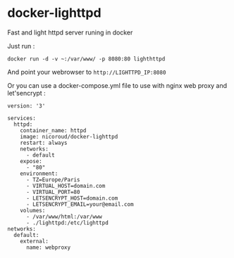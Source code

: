 # docker-lighttpd
Fast and light httpd server runing in docker

Just run :
~~~
docker run -d -v ~:/var/www/ -p 8080:80 lighthttpd
~~~
And point your webrowser to `http://LIGHTTPD_IP:8080`

Or you can use a docker-compose.yml file to use with nginx web proxy and let'sencrypt :
~~~
version: '3'

services:
  httpd:
    container_name: httpd
    image: nicoroud/docker-lighttpd
    restart: always
    networks:
      - default
    expose:
      - "80"
    environment:
      - TZ=Europe/Paris
      - VIRTUAL_HOST=domain.com
      - VIRTUAL_PORT=80
      - LETSENCRYPT_HOST=domain.com
      - LETSENCRYPT_EMAIL=your@email.com
    volumes:
      - /var/www/html:/var/www
      - ./lighttpd:/etc/lighttpd
networks:
  default:
    external:
      name: webproxy
~~~
